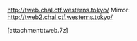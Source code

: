 http://tweb.chal.ctf.westerns.tokyo/
Mirror: http://tweb2.chal.ctf.westerns.tokyo/

[attachment:tweb.7z]